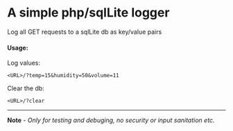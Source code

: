 A simple php/sqlLite logger
======


Log all GET requests to a sqlLite db as key/value pairs    

 
#### Usage:
  
Log values:

    <URL>/?temp=15&humidity=50&volume=11

Clear the db:

    <URL>/?clear

- - -

**Note** - *Only for testing and debuging, no security or input sanitation etc.*
 
